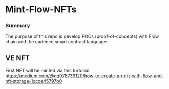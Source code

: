 # Mint-Flow-NFTs

### Summary

The purpose of this repo is develop POCs (proof-of-concepts) with Flow chain and the cadence smart contract language.

## VE NFT

First NFT will be minted via this turtorial:
https://medium.com/@qq976739120/how-to-create-an-nft-with-flow-and-nft-storage-1ccce45797b0

